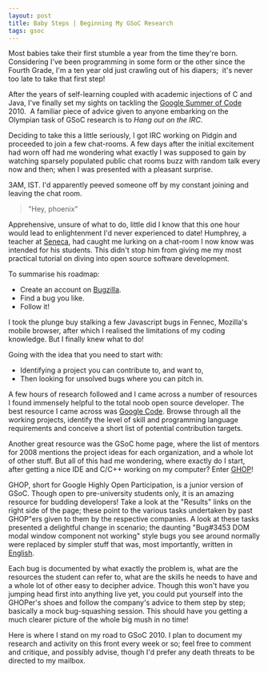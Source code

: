 ```yaml
--- 
layout: post
title: Baby Steps | Beginning My GSoC Research
tags: gsoc
---
```


Most babies take their first stumble a year from the time they're born. Considering I've been
programming in some form or the other since the Fourth Grade, I'm a ten year old just crawling
out of his diapers;  it's never too late to take that first step!

After the years of self-learning coupled with academic injections of C and Java, I've finally
set my sights on tackling the [Google Summer of Code](http://code.google.com/soc/) 2010. 
A familiar piece of advice given to anyone embarking on the Olympian task of GSoC research is
to *Hang out on the IRC*.

Deciding to take this a little seriously, I got IRC working on Pidgin and proceeded to join
a few chat-rooms. A few days after the initial excitement had worn off had me wondering what
exactly I was supposed to gain by watching sparsely populated public chat rooms buzz with
random talk every now and then; when I was presented with a pleasant surprise.

3AM, IST. I'd apparently peeved someone off by my constant joining and leaving the chat room.

> "Hey, phoenix"

Apprehensive, unsure of what to do, little did I know that this one hour would lead to enlightenment
I'd never experienced to date! Humphrey, a teacher at [Seneca](http://www.senecac.on.ca/), had
caught me lurking on a chat-room I now know was intended for his students. This didn't stop
him from giving me my most practical tutorial on diving into open source software development.

To summarise his roadmap:

   * Create an account on [Bugzilla](http://www.bugzilla.org/).
   * Find a bug you like.
   * Follow it!

I took the plunge buy stalking a few Javascript bugs in Fennec, Mozilla's mobile browser,
after which I realised the limitations of my coding knowledge. But I finally knew what to
do!

Going with the idea that you need to start with:

   * Identifying a project you can contribute to, and want to,
   * Then looking for unsolved bugs where you can pitch in.

A few hours of research followed and I came across a number of resources I found immensely
helpful to the total noob open source developer. The best resource I came across was
[Google Code](http://code.google.com/hosting/). Browse through all the working projects,
identify the level of skill and programming language requirements and conceive a short list
of potential contribution targets.

Another great resource was the GSoC home page, where the list of mentors for 2008 mentions the
project ideas for each organization, and a whole lot of other stuff. But all of this had me
wondering, where exactly do I start</strong>, after getting a nice IDE and C/C++ working on
my computer? Enter [GHOP](http://code.google.com/opensource/ghop/2007-8/)!

GHOP, short for Google Highly Open Participation, is a junior version of GSoC. Though open to
pre-university students only, it is an amazing resource for budding developers! Take a look at
the "Results" links on the right side of the page; these point to the various tasks undertaken
by past GHOP"ers given to them by the respective companies. A look at these tasks presented a
delightful change in scenario; the daunting "Bug#3453 DOM modal window component not working"
style bugs you see around normally were replaced by simpler stuff that was, most importantly,
written in [English](http://code.google.com/p/google-highly-open-participation-gnome/issues/detail?id=86).

Each bug is documented by what exactly the problem is, what are the resources the student can
refer to, what are the skills he needs to have and a whole lot of other easy to decipher advice.
Though this won't have you jumping head first into anything live yet, you could put yourself into
the GHOPer's shoes and follow the company's advice to them step by step; basically a mock
bug-squashing session. This should have you getting a much clearer picture of the whole big
mush in no time!

Here is where I stand on my road to GSoC 2010. I plan to document my research and activity on
this front every week or so; feel free to comment and critique, and possibly advise, though
I'd prefer any death threats to be directed to my mailbox.
